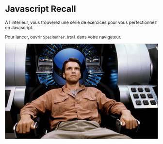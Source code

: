 # Javascript Recall

A l'interieur, vous trouverez une série de exercices pour vous perfectionnez en Javascript.

Pour lancer, ouvrir `SpecRunner.html` dans votre navigateur.

![Total Recall 1990](total-recall.jpg)
